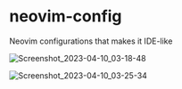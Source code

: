 # neovim-config

Neovim configurations that makes it IDE-like


![Screenshot_2023-04-10_03-18-48](https://user-images.githubusercontent.com/61090869/230794690-eb4972a8-e45e-4c75-b204-982a56d5b16f.jpg)

![Screenshot_2023-04-10_03-25-34](https://user-images.githubusercontent.com/61090869/230794952-6081313e-56b6-49ea-ae74-47cd4dafc66d.jpg)
